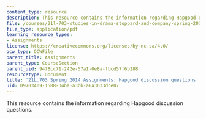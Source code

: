 ```yaml
---
content_type: resource
description: This resource contains the information regarding Hapgood discussion questions.
file: /courses/21l-703-studies-in-drama-stoppard-and-company-spring-2014/09703409158834baa3bba6a3633dce07_MIT21L_703S14_hapgood.pdf
file_type: application/pdf
learning_resource_types:
- Assignments
license: https://creativecommons.org/licenses/by-nc-sa/4.0/
ocw_type: OCWFile
parent_title: Assignments
parent_type: CourseSection
parent_uid: 9478cc71-242e-57a1-0e8a-fbcd57f6b288
resourcetype: Document
title: '21L.703 Spring 2014 Assignments: Hapgood discussion questions'
uid: 09703409-1588-34ba-a3bb-a6a3633dce07
---
```

This resource contains the information regarding Hapgood discussion questions.